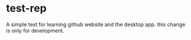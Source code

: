 # test-rep
A simple test for learning github website and the desktop app.
this change is only for development.
